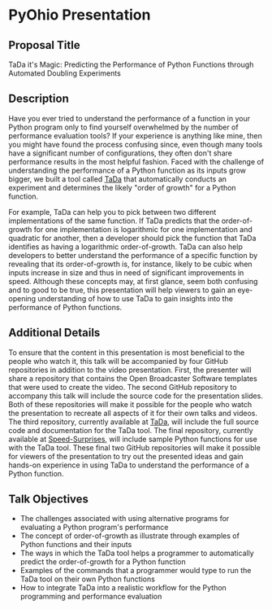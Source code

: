 # PyOhio Presentation

## Proposal Title

TaDa it's Magic: Predicting the Performance of Python Functions through Automated Doubling Experiments

## Description

Have you ever tried to understand the performance of a function in your Python
program only to find yourself overwhelmed by the number of performance
evaluation tools? If your experience is anything like mine, then you might have
found the process confusing since, even though many tools have a significant
number of configurations, they often don't share performance results in the most
helpful fashion. Faced with the challenge of understanding the performance of a
Python function as its inputs grow bigger, we built a tool called
[TaDa](https://github.com/Tada-Project/tada) that automatically conducts an
experiment and determines the likely "order of growth" for a Python function.

For example, TaDa can help you to pick between two different implementations of
the same function. If TaDa predicts that the order-of-growth for one
implementation is logarithmic for one implementation and quadratic for another,
then a developer should pick the function that TaDa identifies as having a
logarithmic order-of-growth. TaDa can also help developers to better understand
the performance of a specific function by revealing that its order-of-growth is,
for instance, likely to be cubic when inputs increase in size and thus in need
of significant improvements in speed. Although these concepts may, at first
glance, seem both confusing and to good to be true, this presentation will
help viewers to gain an eye-opening understanding of how to use TaDa to gain
insights into the performance of Python functions.

## Additional Details

To ensure that the content in this presentation is most beneficial to the people
who watch it, this talk will be accompanied by four GitHub repositories in
addition to the video presentation. First, the presenter will share a repository
that contains the Open Broadcaster Software templates that were used to create
the video. The second GitHub repository to accompany this talk will include the
source code for the presentation slides. Both of these repositories will make it
possible for the people who watch the presentation to recreate all aspects of it
for their own talks and videos. The third repository, currently available at
[TaDa](https://github.com/Tada-Project/tada), will include the full source code
and documentation for the TaDa tool. The final repository, currently available
at [Speed-Surprises](https://github.com/Tada-Project/speed-surprises), will
include sample Python functions for use with the TaDa tool. These final two
GitHub repositories will make it possible for viewers of the presentation to try
out the presented ideas and gain hands-on experience in using TaDa to understand
the performance of a Python function.

## Talk Objectives

- The challenges associated with using alternative programs for evaluating a Python program's performance
- The concept of order-of-growth as illustrate through examples of Python functions and their inputs
- The ways in which the TaDa tool helps a programmer to automatically predict the order-of-growth for a Python function
- Examples of the commands that a programmer would type to run the TaDa tool on their own Python functions
- How to integrate TaDa into a realistic workflow for the Python programming and performance evaluation
